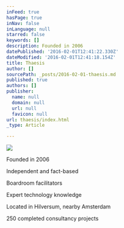 ```yaml
---
inFeed: true
hasPage: true
inNav: false
inLanguage: null
starred: false
keywords: []
description: Founded in 2006
datePublished: '2016-02-01T12:41:22.330Z'
dateModified: '2016-02-01T12:41:18.154Z'
title: Thaesis
author: []
sourcePath: _posts/2016-02-01-thaesis.md
published: true
authors: []
publisher:
  name: null
  domain: null
  url: null
  favicon: null
url: thaesis/index.html
_type: Article

---
```

![](https://the-grid-user-content.s3-us-west-2.amazonaws.com/196cc7ea-68e2-494e-a2c1-e6c67bae3660.JPG)

Founded in 2006

Independent and fact-based

Boardroom facilitators 

Expert technology knowledge

Located in Hilversum, nearby
Amsterdam

250 completed consultancy projects